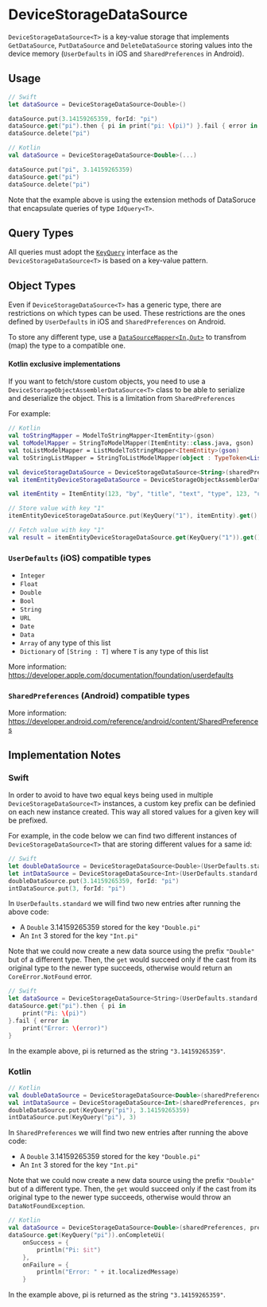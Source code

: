 # DeviceStorageDataSource

`DeviceStorageDataSource<T>` is a key-value storage that implements `GetDataSource`, `PutDataSource` and `DeleteDataSource` storing values into the device memory (`UserDefaults` in iOS and `SharedPreferences` in Android).

## Usage

```swift
// Swift
let dataSource = DeviceStorageDataSource<Double>()

dataSource.put(3.14159265359, forId: "pi")
dataSource.get("pi").then { pi in print("pi: \(pi)") }.fail { error in }
dataSource.delete("pi")
```

```kotlin
// Kotlin
val dataSource = DeviceStorageDataSource<Double>(...)

dataSource.put("pi", 3.14159265359)
dataSource.get("pi")
dataSource.delete("pi")
```

Note that the example above is using the extension methods of DataSoruce that encapsulate queries of type `IdQuery<T>`.

## Query Types

All queries must adopt the [`KeyQuery`](query.md) interface as the `DeviceStorageDataSource<T>` is based on a key-value pattern.

## Object Types

Even if `DeviceStorageDataSource<T>` has a generic type, there are restrictions on which types can be used. These restrictions are the ones defined by `UserDefaults` in iOS and `SharedPreferences` on Android.

To store any different type, use a [`DataSourceMapper<In,Out>`](DataSourceMapper.md) to transfrom (map) the type to a compatible one.

#### Kotlin exclusive implementations

If you want to fetch/store custom objects, you need to use a `DeviceStorageObjectAssemblerDataSource<T>` class to be able to serialize and deserialize the object. This is a limitation from `SharedPreferences`

For example:
```kotlin
// Kotlin
val toStringMapper = ModelToStringMapper<ItemEntity>(gson)
val toModelMapper = StringToModelMapper(ItemEntity::class.java, gson)
val toListModelMapper = ListModelToStringMapper<ItemEntity>(gson)
val toStringListMapper = StringToListModelMapper(object : TypeToken<List<ItemEntity>>() {}, gson)

val deviceStorageDataSource = DeviceStorageDataSource<String>(sharedPreferences) // Mandatory to use a DeviceStorageDataSource of String
val itemEntityDeviceStorageDataSource = DeviceStorageObjectAssemblerDataSource(toStringMapper, toModelMapper, toListModelMapper, toStringListMapper,deviceStorageDataSource)

val itemEntity = ItemEntity(123, "by", "title", "text", "type", 123, "url", emptyList())

// Store value with key "1"
itemEntityDeviceStorageDataSource.put(KeyQuery("1"), itemEntity).get()

// Fetch value with key "1"
val result = itemEntityDeviceStorageDataSource.get(KeyQuery("1")).get()
```

### `UserDefaults` (iOS) compatible types

- `Integer`
- `Float`
- `Double`
- `Bool`
- `String`
- `URL`
- `Date`
- `Data`
- `Array` of any type of this list
- `Dictionary` of `[String : T]` where `T` is any type of this list

More information: https://developer.apple.com/documentation/foundation/userdefaults

### `SharedPreferences` (Android) compatible types

More information: https://developer.android.com/reference/android/content/SharedPreferences

## Implementation Notes

### Swift

In order to avoid to have two equal keys being used in multiple `DeviceStorageDataSource<T>` instances, a custom key prefix can be definied on each new instance created. This way all stored values for a given key will be prefixed.

For example, in the code below we can find two different instances of `DeviceStorageDataSource<T>` that are storing different values for a same id:

```swift
// Swift
let doubleDataSource = DeviceStorageDataSource<Double>(UserDefaults.standard, prefix: "Double")
let intDataSource = DeviceStorageDataSource<Int>(UserDefaults.standard, prefix: "Int")
doubleDataSource.put(3.14159265359, forId: "pi")
intDataSource.put(3, forId: "pi")
```

In `UserDefaults.standard` we will find two new entries after running the above code:

- A `Double` 3.14159265359 stored for the key `"Double.pi"`
- An `Int` 3 stored for the key `"Int.pi"`

Note that we could now create a new data source using the prefix `"Double"` but of a different type. Then, the `get` would succeed only if the cast from its original type to the newer type succeeds, otherwise would return an `CoreError.NotFound` error.

```swift
// Swift
let dataSource = DeviceStorageDataSource<String>(UserDefaults.standard, prefix: "Double")
dataSource.get("pi").then { pi in 
    print("Pi: \(pi)")
}.fail { error in 
    print("Error: \(error)")
}
```

In the example above, pi is returned as the string `"3.14159265359"`.

### Kotlin

```kotlin
// Kotlin
val doubleDataSource = DeviceStorageDataSource<Double>(sharedPreferences, prefix = "Double")
val intDataSource = DeviceStorageDataSource<Int>(sharedPreferences, prefix = "Int")
doubleDataSource.put(KeyQuery("pi"), 3.14159265359)
intDataSource.put(KeyQuery("pi"), 3)
```

In `SharedPreferences` we will find two new entries after running the above code:

- A `Double` 3.14159265359 stored for the key `"Double.pi"`
- An `Int` 3 stored for the key `"Int.pi"`

Note that we could now create a new data source using the prefix `"Double"` but of a different type. Then, the `get` would succeed only if the cast from its original type to the newer type succeeds, otherwise would throw an `DataNotFoundException`.

```kotlin
// Kotlin
val dataSource = DeviceStorageDataSource<Double>(sharedPreferences, prefix = "Double")
dataSource.get(KeyQuery("pi")).onCompleteUi(
    onSuccess = {
        println("Pi: $it")
    },
    onFailure = {
        println("Error: " + it.localizedMessage)
    }
```

In the example above, pi is returned as the string `"3.14159265359"`.
